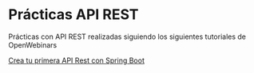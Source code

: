 # Prácticas API REST
Prácticas con API REST realizadas siguiendo los siguientes tutoriales de OpenWebinars

[Crea tu primera API Rest con Spring Boot](https://openwebinars.net/academia/aprende/primera-api-rest-spring-boot/)